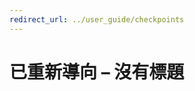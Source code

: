 ```yaml
---
redirect_url: ../user_guide/checkpoints
---
```


# 已重新導向 – 沒有標題




<!--HONumber=May16_HO1-->


